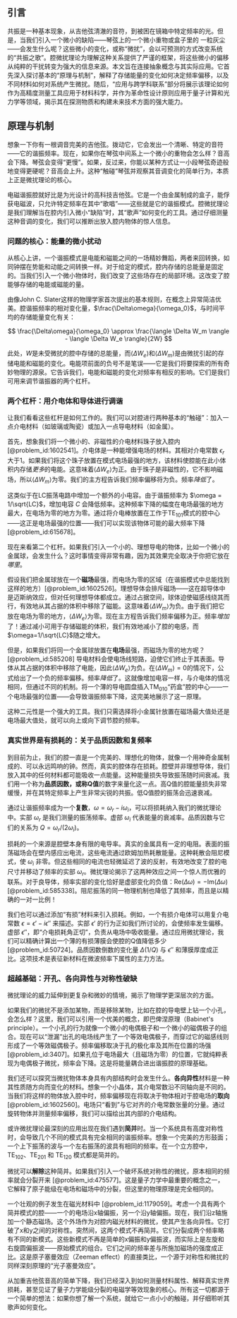 ## 引言
共振是一种基本现象，从吉他弦清澈的音符，到被困在镜箱中特定频率的光。但是，当我们引入一个微小的缺陷——琴弦上的一个微小重物或盒子里的 一粒灰尘——会发生什么呢？这些微小的变化，或称“微扰”，会以可预测的方式改变系统的“共振之歌”。腔微扰理论为理解这种关系提供了严谨的框架，将这些微小的偏移从纯粹的干扰转变为强大的信息来源。本文旨在连接抽象概念与其实际应用。它首先深入探讨基本的“原理与机制”，解释了存储能量的变化如何决定频率偏移，以及不同材料如何对系统产生微扰。随后，“应用与跨学科联系”部分将展示该理论如何作为高精度测量工具应用于材料科学，并作为革命性设计原则应用于量子计算和光力学等领域，揭示其在探测物质和构建未来技术方面的强大能力。

## 原理与机制

想象一下你有一根调音完美的吉他弦。拨动它，它会发出一个清晰、特定的音符——它的谐振频率。现在，如果你在琴弦中间系上一个微小的重物会怎么样？音高会下降。琴弦会变得“更慢”。如果，反过来，你能以某种方式让一小段琴弦奇迹般地变得更硬呢？音高会上升。这种“触碰”琴弦并观察其音调变化的简单行为，本质上正是微扰理论的核心。

电磁谐振腔就好比是为光设计的高科技吉他弦。它是一个由金属制成的盒子，能俘获电磁波，只允许特定频率在其中“歌唱”——这些就是它的谐振模式。腔微扰理论是我们理解当在腔内引入微小“缺陷”时，其“歌声”如何变化的工具。通过仔细测量这种音调的变化，我们可以推断出放入腔内物体的惊人信息。

### 问题的核心：能量的微小扰动

从核心上讲，一个谐振模式是电能和磁能之间的一场精妙舞蹈，两者来回转换，如同钟摆在势能和动能之间转换一样。对于给定的模式，腔内存储的总能量是固定的。当我们引入一个微小物体时，我们改变了这些场存在的局部环境。这改变了腔能够存储的电能或磁能的量。

由像John C. Slater这样的物理学家首次提出的基本规则，在概念上异常简洁优美。腔谐振频率的相对变化量，$\frac{\Delta\omega}{\omega_0}$，与时间平均的存储能量变化有关：

$$
\frac{\Delta\omega}{\omega_0} \approx \frac{\langle \Delta W_m \rangle - \langle \Delta W_e \rangle}{2W}
$$

此处，$W$是未受微扰的腔中存储的总能量，而$\langle \Delta W_e \rangle$和$\langle \Delta W_m \rangle$是由微扰引起的存储电能和磁能的变化。电能项前面的负号不是笔误——它是我们将要探索的所有奇妙物理的源泉。它告诉我们，电能和磁能的变化对频率有相反的影响。它们是我们可用来调节谐振器的两个杠杆。

### 两个杠杆：用介电体和导体进行调谐

让我们看看这些杠杆是如何工作的。我们可以对腔进行两种基本的“触碰”：加入一点介电材料（如玻璃或陶瓷）或加入一点导电材料（如金属）。

首先，想象我们将一个微小的、非磁性的介电材料珠子放入腔内 [@problem_id:1602541]。介电体是一种能增强电场的材料。其相对介电常数 $\epsilon_r$ 大于1。如果我们将这个珠子放置在模式电场最强的地方，该材料使腔能在此小体积内存储*更多*的电能。这意味着$\langle \Delta W_e \rangle$为正。由于珠子是非磁性的，它不影响磁场，所以$\langle \Delta W_m \rangle$为零。我们的主方程告诉我们频率偏移将为负。频率*降低*了。

这类似于在LC振荡电路中增加一个额外的小电容。由于谐振频率为 $\omega = 1/\sqrt{LC}$，增加电容 $C$ 会降低频率。这种频率下降的幅度在电场最强的地方最大，在电场为零的地方为零。通过将介电棒放置在工作于TE$_{101}$模式的腔中心——这正是电场最强的位置——我们可以实现该物体可能的最大频率下降[@problem_id:615678]。

现在来看第二个杠杆。如果我们引入一个小的、理想导电的物体，比如一个微小的金属球，会发生什么？这时事情变得非常有趣，因为其效果完全取决于你把它放在*哪里*。

假设我们把金属球放在一个**磁场**最强，而电场为零的区域（在谐振模式中总能找到这样的地方）[@problem_id:1602526]。理想导体会排斥磁场——这在超导体中是迈斯纳效应，但对任何理想导体都成立。通过占据空间，球体迫使磁感线绕其而行，有效地从其占据的体积中移除了磁能。这意味着$\langle \Delta W_m \rangle$为负。由于我们把它放在电场为零的地方，$\langle \Delta W_e \rangle$为零。现在主方程告诉我们频率偏移为正。频率*增加*了！通过减小可用于存储磁能的体积，我们有效地减小了腔的电感，而$\omega=1/\sqrt{LC}$随之增大。

但是，如果我们将同一个金属球放置在**电场**最强，而磁场为零的地方呢？[@problem_id:585208] 导电材料会使电场线短路，迫使它们终止于其表面。导体从其占据的体积中移除了电能，因此$\langle \Delta W_e \rangle$为负。在$\langle \Delta W_m \rangle = 0$的情况下，公式给出了一个负的频率偏移。频率*降低*了。这就像增加电容一样，与介电体的情况相同，但通过不同的机制。将一个薄的导电圆盘插入TM$_{010}$“药盒”腔的中心——一个电场最强的位置——会导致谐振频率下降，这完美地展示了这一原理。

这种二元性是一个强大的工具。我们只需选择将小金属针放置在磁场最大值处还是电场最大值处，就可以向上或向下调节腔的频率。

### 真实世界是有损耗的：关于品质因数和复频率

到目前为止，我们的腔一直是一个完美的、理想化的物体，就像一个用神奇金属制成的、可以永远鸣响的钟。然而，真实的腔体存在损耗。腔壁并非理想导体，我们放入其中的任何材料都可能吸收一点能量。这种能量损失导致振荡随时间衰减。我们用一个称为**品质因数，或称Q值**的数字来量化这一点。高Q值的腔能量损失非常缓慢，并在其特定频率上产生非常尖锐的共振。低Q值腔的振荡会迅速衰减。

通过让谐振频率成为一个**复数**，$\omega = \omega_r - i\omega_i$，可以将损耗纳入我们的微扰理论中。实部 $\omega_r$ 是我们测量的振荡频率。虚部 $\omega_i$ 代表能量的衰减率。品质因数与它们的关系为 $Q = \omega_r / (2\omega_i)$。

损耗的一个来源是腔壁本身有限的电导率。真实的金属具有一定的电阻。表面的振荡磁场会在壁内感应出电流，这些电流通过欧姆加热耗散能量。这种耗散会阻尼模式，使 $\omega_i$ 非零。但这些相同的电流也轻微延迟了波的反射，有效地改变了腔的电尺寸并移动了频率的实部 $\omega_r$。微扰理论揭示了这两种效应之间一个惊人而优雅的联系。对于良导体，频率实部的变化恰好是虚部变化的负值：$\text{Re}(\Delta\omega) = -\text{Im}(\Delta\omega)$ [@problem_id:585338]。阻尼振荡的同一物理机制也降低了其频率，而且是以精确的一对一比例！

我们也可以通过添加“有损”材料来引入损耗。例如，一个有损介电体可以用复介电常数 $\epsilon = \epsilon' - i\epsilon''$ 来描述。实部 $\epsilon'$ 的行为正如我们所讨论的，会使频率发生偏移。虚部 $\epsilon''$，即“介电损耗角正切”，负责从电场中吸收能量。通过应用微扰理论，我们可以精确计算出一个薄的有损薄膜会使腔的Q值降低多少 [@problem_id:50724]。品质因数倒数的变化量 $\Delta(1/Q)$ 与 $\epsilon''$ 和薄膜厚度成正比。这项技术是表征新材料在微波频率下属性的主力方法。

### 超越基础：开孔、各向异性与对称性破缺

微扰理论的威力延伸到更复杂和微妙的情境，揭示了物理学更深层次的方面。

如果我们的微扰不是添加某物，而是移除某物，比如在腔的导电壁上钻一个小孔，会怎么样？这里，我们可以引用一个优美的概念，即巴俾涅原理（Babinet's principle）。一个小孔的行为就像一个微小的电偶极子和一个微小的磁偶极子的组合。现在可以“泄漏”出孔的电场线产生了一个等效电偶极子，而穿过它的磁感线则形成了一个等效磁偶极子。频率偏移取决于孔的极化率及其所在位置的场强 [@problem_id:3407]。如果孔位于电场最大（且磁场为零）的位置，它就纯粹表现为电偶极子微扰，频率会下降。这是将能量耦合进出谐振腔的原理基础。

我们还可以探究当微扰物体本身具有内部结构时会发生什么。**各向异性**材料是一种其性质随方向而变化的材料。想象一个小晶体，其介电常数沿不同轴向是不同的。当我们将这样的物体放入腔中时，频率偏移现在将取决于物体相对于腔电场的**取向** [@problem_id:1602560]。电场只“看到”与它对齐的介电常数张量的分量。通过旋转物体并测量频率偏移，我们可以描绘出其内部的介电结构。

或许微扰理论最深刻的应用出现在我们遇到**简并**时。当一个系统具有高度对称性时，会导致几个不同的模式具有完全相同的谐振频率。想象一个完美的方形鼓面；一个上下振荡的波与一个左右振荡的波具有相同的频率。在一个立方腔中，TE$_{102}$、TE$_{201}$ 和 TE$_{120}$ 模式都是简并的。

微扰可以**解除**这种简并。如果我们引入一个破坏系统对称性的微扰，原本相同的频率就会分裂开来 [@problem_id:475577]。这是量子力学中最重要的概念之一，它解释了原子能级在电场和磁场中的分裂，但这里的物理原理是完全相同的。

一个壮观的例子发生在磁光材料中 [@problem_id:1179059]。考虑一个具有两个简并模式的腔——一个的电场沿x轴偏振，另一个沿y轴偏振。现在，我们沿z轴施加一个静态磁场。这个外场作为对腔内磁光材料的微扰，使其产生各向异性。它打破了x和y之间的对称性。突然间，这两个模式不再简并。它们分裂成两个频率略有不同的新模式。这些新模式不再是简单的x偏振和y偏振波，而实际上是左旋和右旋圆偏振波——原始模式的组合。它们之间的频率差与所施加磁场的强度成正比。这是原子塞曼效应（Zeeman effect）的直接类比，一个源于对称性和微扰的同样深刻原理的“光子塞曼效应”。

从加重吉他弦音高的简单下降，我们已经深入到如何测量材料属性、解释真实世界损耗，甚至见证了量子力学能级分裂的电磁学等效现象的核心。所有这一切都源于一个简单的想法：如果你想了解一个系统，就给它一点小小的触碰，并仔细聆听其歌声如何变化。

